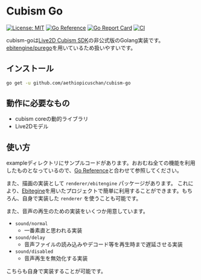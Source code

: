 # Cubism Go

[![License: MIT](https://img.shields.io/badge/License-MIT-brightgreen?style=flat-square)](/LICENSE)
[![Go Reference](https://pkg.go.dev/badge/github.com/aethiopicuschan/cubism-go.svg)](https://pkg.go.dev/github.com/aethiopicuschan/cubism-go)
[![Go Report Card](https://goreportcard.com/badge/github.com/aethiopicuschan/cubism-go)](https://goreportcard.com/report/github.com/aethiopicuschan/cubism-go)
[![CI](https://github.com/aethiopicuschan/cubism-go/actions/workflows/ci.yaml/badge.svg)](https://github.com/aethiopicuschan/cubism-go/actions/workflows/ci.yaml)

cubism-goは[Live2D Cubism SDK](https://www.live2d.com/sdk/about/)の非公式版のGolang実装です。[ebitengine/purego](https://github.com/ebitengine/purego)を用いているため扱いやすいです。

## インストール

```bash
go get -u github.com/aethiopicuschan/cubism-go
```

## 動作に必要なもの

- cubism coreの動的ライブラリ
- Live2Dモデル

## 使い方

exampleディレクトリにサンプルコードがあります。おおむね全ての機能を利用したものとなっているので、[Go Reference](https://pkg.go.dev/github.com/aethiopicuschan/cubism-go)と合わせて参照してください。

また、描画の実装として `renderer/ebitengine` パッケージがあります。
これにより、[Ebitegine](https://ebitengine.org/)を用いたプロジェクトで簡単に利用することができます。もちろん、自身で実装した `renderer` を使うことも可能です。

また、音声の再生のための実装をいくつか用意しています。

- `sound/normal`
  - 一番素直と思われる実装
- `sound/delay`
  - 音声ファイルの読み込みやデコード等を再生時まで遅延させる実装
- `sound/disabled`
  - 音声再生を無効化する実装

こちらも自身で実装することが可能です。
